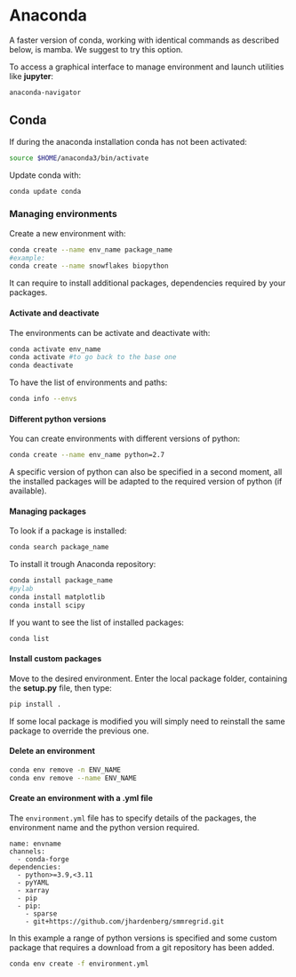

# Anaconda

A faster version of conda, working with identical commands as described below, is mamba. 
We suggest to try this option.

To access a graphical interface to manage environment and launch utilities like **jupyter**:

```bash
anaconda-navigator
```

## Conda

If during the anaconda installation conda has not been activated:

```bash
source $HOME/anaconda3/bin/activate
```

Update conda with:

```bash
conda update conda
```

### Managing environments

Create a new environment with:

```bash
conda create --name env_name package_name
#example:
conda create --name snowflakes biopython
```

It can require to install additional packages, dependencies required by your packages.

#### Activate and deactivate

The environments can be activate and deactivate with:

```bash
conda activate env_name
conda activate #to go back to the base one
conda deactivate
```

To have the list of environments and paths:

```bash
conda info --envs
```

#### Different python versions

You can create environments with different versions of python:

```bash
conda create --name env_name python=2.7
```

A specific version of python can also be specified in a second moment, all the installed packages will be adapted to the required version of python (if available).

#### Managing packages

To look if a package is installed:

```bash
conda search package_name
```

To install it trough Anaconda repository:

```bash
conda install package_name
#pylab
conda install matplotlib
conda install scipy
```

If you want to see the list of installed packages:

```bash
conda list
```

#### Install custom packages

Move to the desired environment. Enter the local package folder, containing the **setup.py** file, then type:

```bash
pip install .
```

If some local package is modified you will simply need to reinstall the same package to override the previous one.

#### Delete an environment

```bash
conda env remove -n ENV_NAME
conda env remove --name ENV_NAME
```

#### Create an environment with a .yml file

The `environment.yml` file has to specify details of the packages, the environment name and the python version required.

```
name: envname
channels:
  - conda-forge
dependencies:
  - python>=3.9,<3.11
  - pyYAML
  - xarray
  - pip
  - pip:
    - sparse
    - git+https://github.com/jhardenberg/smmregrid.git
```

In this example a range of python versions is specified and some custom package that requires a download from a git repository has been added.

```bash
conda env create -f environment.yml
```